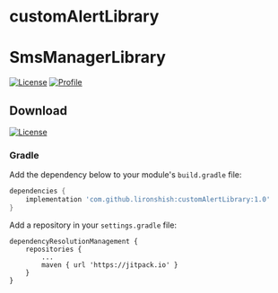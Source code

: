# customAlertLibrary
# SmsManagerLibrary

<p align="left">
  <a href="https://jitpack.io/#lironshish/customAlertLibrary/1.0"><img alt="License" src="https://badgen.net/badge/Jitpack/1.0/orange?icon=github"/></a>
  <a href="https://github.com/lironshish"><img alt="Profile" src="https://badgen.net/badge/Github/lironshish/green?icon=github"/></a>
</p>


## Download
  <a href="https://jitpack.io/#lironshish/customAlertLibrary/1.0"><img alt="License" src="https://badgen.net/badge/Jitpack/1.0/orange?icon=github"/></a>

### Gradle

Add the dependency below to your module's `build.gradle` file:
```gradle
dependencies {
    implementation 'com.github.lironshish:customAlertLibrary:1.0'
}
```
Add a repository in your `settings.gradle` file:
```
dependencyResolutionManagement {
    repositories {
        ...
        maven { url 'https://jitpack.io' }
    }
}
```

